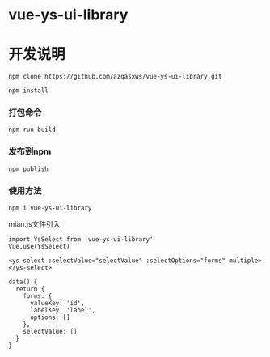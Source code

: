 # vue-ys-ui-library

# 开发说明
```
npm clone https://github.com/azqasxws/vue-ys-ui-library.git
```
```
npm install
```

### 打包命令
```
npm run build
```

### 发布到npm
```
npm publish
```

### 使用方法
```
npm i vue-ys-ui-library
```
mian.js文件引入
```
import YsSelect from 'vue-ys-ui-library'
Vue.use(YsSelect)
```
```
<ys-select :selectValue="selectValue" :selectOptions="forms" multiple></ys-select>
```
```
data() {
  return {
    forms: {
      valueKey: 'id',
      labelKey: 'label',
      options: []
    },
    selectValue: []
  }
}
```